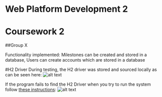 # Web Platform Development 2
# Coursework 2
##Group X

Functionality implemented:
Milestones can be created and stored in a database, Users can create accounts which are stored in a database

#H2 Driver
During testing, the H2 driver was stored and sourced locally as can be seen here:
![alt text](https://i.imgur.com/T3KQ8LX.png "Locally stored")

If the program fails to find the H2 Driver when you try to run the system follow [these instructions](https://www.jetbrains.com/help/idea/connecting-to-a-database.html):
![alt text](https://imgur.com/YFqEkF3.png "Instructions")